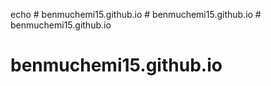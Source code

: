 echo # benmuchemi15.github.io # benmuchemi15.github.io # benmuchemi15.github.io
# benmuchemi15.github.io
